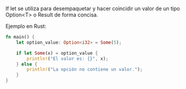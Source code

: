 If let se utiliza para desempaquetar y hacer coincidir un valor de un tipo Option\<T\> o Result de forma concisa\.

Ejemplo en Rust:
```rust
fn main() {
    let option_value: Option<i32> = Some(5);

    if let Some(x) = option_value {
        println!("El valor es: {}", x);
    } else {
        println!("La opción no contiene un valor.");
    }
}
```